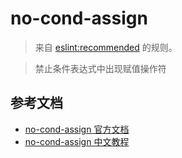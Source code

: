 # no-cond-assign

> 来自 [eslint:recommended](https://eslint.org/docs/rules/) 的规则。

> 禁止条件表达式中出现赋值操作符

## 参考文档

- [no-cond-assign 官方文档](https://eslint.org/docs/rules/no-cond-assign)
- [no-cond-assign 中文教程](https://eslint.cn/docs/rules/no-cond-assign)
